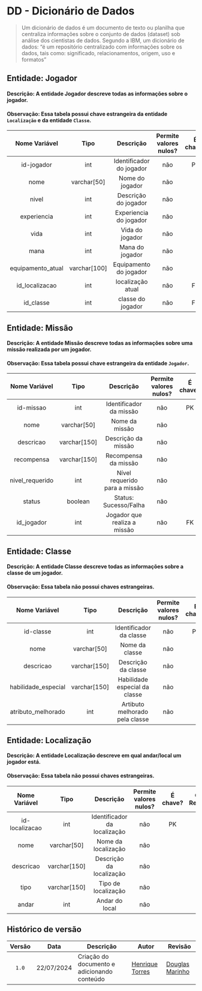 # DD - Dicionário de Dados


> Um dicionário de dados é um documento de texto ou planilha que centraliza informações sobre o conjunto de dados (dataset) sob análise dos cientistas de dados.
> Segundo a IBM, um dicionário de dados:
> “é um repositório centralizado com informações sobre os dados, tais como: significado, relacionamentos, origem, uso e formatos”


## Entidade: Jogador


#### Descrição: A entidade Jogador descreve todas as informações sobre o jogador.


#### Observação: Essa tabela possui chave estrangeira da entidade `Localização` e da entidade `Classe`.


|   Nome Variável   |     Tipo     |         Descrição          | Permite valores nulos? | É chave? | Outras Restrições |
| :---------------: | :----------: | :------------------------: | :--------------------: | :------: | ----------------- |
|   id-jogador      |     int      |  Identificador do jogador  |          não           |    PK    |                   |
|     nome          | varchar[50]  |       Nome do jogador      |          não           |          |                   |
|     nivel         |     int      |     Descrição do jogador   |          não           |          |                   |
|  experiencia      |     int      |   Experiencia do jogador   |          não           |          |                   |
|     vida          |     int      |     Vida do jogador        |          não           |          |                   |
|     mana          |     int      |     Mana do jogador        |          não           |          |                   |
| equipamento_atual | varchar[100] |    Equipamento do jogador  |          não           |          |                   |
|  id_localizacao   |     int      |     localização atual      |          não           |    FK    |                   |
|    id_classe      |     int      |     classe do jogador      |          não           |    FK    |                   |


## Entidade: Missão


#### Descrição: A entidade Missão descreve todas as informações sobre uma missão realizada por um jogador.


#### Observação: Essa tabela possui chave estrangeira da entidade `Jogador`.


|   Nome Variável   |     Tipo     |         Descrição             | Permite valores nulos? | É chave? | Outras Restrições |
| :---------------: | :----------: | :---------------------------: | :--------------------: | :------: | ----------------- |
|   id-missao       |     int      | Identificador da missão       |          não           |    PK    |                   |
|     nome          | varchar[50]  |       Nome da missão          |          não           |          |                   |
|   descricao       | varchar[150] |     Descrição da missão       |          não           |          |                   |
|   recompensa      | varchar[150] |   Recompensa da missão        |          não           |          |                   |
|  nivel_requerido  |     int      | Nível requerido para a missão |          não           |          |                   |
|     status        |   boolean    |     Status: Sucesso/Falha     |          não           |          |                   |
|   id_jogador      |     int      |  Jogador que realiza a missão |          não           |    FK    |                   |


## Entidade: Classe


#### Descrição: A entidade Classe descreve todas as informações sobre a classe de um jogador.


#### Observação: Essa tabela não possui chaves estrangeiras.


|    Nome Variável    |     Tipo     |         Descrição              | Permite valores nulos? | É chave? | Outras Restrições |
| :-----------------: | :----------: | :----------------------------: | :--------------------: | :------: | ----------------- |
|     id-classe       |     int      | Identificador da classe        |          não           |    PK    |                   |
|       nome          | varchar[50]  |       Nome da classe           |          não           |          |                   |
|     descricao       | varchar[150] |     Descrição da classe        |          não           |          |                   |
| habilidade_especial | varchar[150] | Habilidade especial da classe  |          não           |          |                   |
| atributo_melhorado  |     int      | Artibuto melhorado pela classe |          não           |          |                   |


## Entidade: Localização


#### Descrição: A entidade Localização descreve em qual andar/local um jogador está.


#### Observação: Essa tabela não possui chaves estrangeiras.


|    Nome Variável    |     Tipo     |         Descrição              | Permite valores nulos? | É chave? | Outras Restrições |
| :-----------------: | :----------: | :----------------------------: | :--------------------: | :------: | ----------------- |
|   id-localizacao    |     int      |  Identificador da localização  |          não           |    PK    |                   |
|       nome          | varchar[50]  |       Nome da localização      |          não           |          |                   |
|     descricao       | varchar[150] |  Descrição da localização      |          não           |          |                   |
|       tipo          | varchar[150] |      Tipo de localização       |          não           |          |                   |
|      andar          |     int      |         Andar do local         |          não           |          |                   |


## Histórico de versão

| Versão |    Data    | Descrição                                      | Autor                                               | Revisão                                                      |
| :----: | :--------: | ---------------------------------------------- | --------------------------------------------------- | ------------------------------------------------------------ |
| `1.0`  | 22/07/2024 | Criação do documento e adicionando conteúdo    | [Henrique Torres](https://github.com/henriqtorresl) | [Douglas Marinho](https://github.com/M4RINH0)                |

